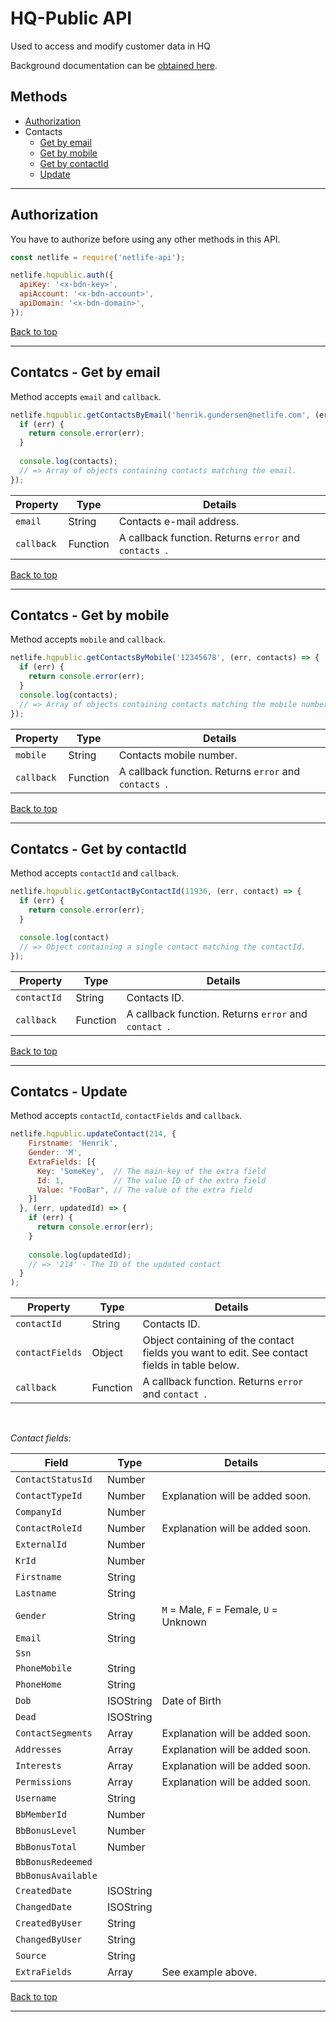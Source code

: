 # HQ-Public API
Used to access and modify customer data in HQ

Background documentation can be [obtained here](https://api.bringcrm.no/hqpublic/v1).

## Methods
- [Authorization](#authorization)
- Contacts
  - [Get by email](#contatcs---get-by-email)
  - [Get by mobile](#contatcs---get-by-mobile)
  - [Get by contactId](#contatcs---get-by-contactid)
  - [Update](#contatcs---update)


---

## Authorization
You have to authorize before using any other methods in this API.
```js
const netlife = require('netlife-api');

netlife.hqpublic.auth({
  apiKey: '<x-bdn-key>',
  apiAccount: '<x-bdn-account>',
  apiDomain: '<x-bdn-domain>',
});
```

[Back to top](#methods)

---

## Contatcs - Get by email
Method accepts `email` and `callback`.

```js
netlife.hqpublic.getContactsByEmail('henrik.gundersen@netlife.com', (err, contacts) => {
  if (err) {
    return console.error(err);
  }
  
  console.log(contacts);
  // => Array of objects containing contacts matching the email.
});
```

| Property   | Type     | Details                                               |
|------------|----------|-------------------------------------------------------|
| `email `   | String   | Contacts e-mail address.                              |
| `callback` | Function | A callback function. Returns `error` and `contacts `. |

[Back to top](#methods)

---

## Contatcs - Get by mobile
Method accepts `mobile` and `callback`.

```js
netlife.hqpublic.getContactsByMobile('12345678', (err, contacts) => {
  if (err) {
    return console.error(err);
  }
  console.log(contacts);
  // => Array of objects containing contacts matching the mobile number.
});
```

| Property   | Type     | Details                                               |
|------------|----------|-------------------------------------------------------|
| `mobile `  | String   | Contacts mobile number.                               |
| `callback` | Function | A callback function. Returns `error` and `contacts `. |

[Back to top](#methods)

---

## Contatcs - Get by contactId
Method accepts `contactId` and `callback`.

```js
netlife.hqpublic.getContactByContactId(11936, (err, contact) => {
  if (err) {
    return console.error(err);
  }

  console.log(contact)
  // => Object containing a single contact matching the contactId.
});
```

| Property     | Type     | Details                                              |
|--------------|----------|------------------------------------------------------|
| `contactId ` | String   | Contacts ID.                                         |
| `callback`   | Function | A callback function. Returns `error` and `contact `. |

[Back to top](#methods)

---

## Contatcs - Update
Method accepts `contactId`, `contactFields` and `callback`.

```js
netlife.hqpublic.updateContact(214, {
    Firstname: 'Henrik',
    Gender: 'M',
    ExtraFields: [{
      Key: 'SomeKey',  // The main-key of the extra field
      Id: 1,           // The value ID of the extra field
      Value: "FooBar", // The value of the extra field
    }]
  }, (err, updatedId) => {
    if (err) {
      return console.error(err);
    }
    
    console.log(updatedId);
    // => '214' - The ID of the updated contact
  }
);
```

| Property        | Type     | Details                                                                                      |
|-----------------|----------|----------------------------------------------------------------------------------------------|
| `contactId `    | String   | Contacts ID.                                                                                 |
| `contactFields` | Object   | Object containing of the contact fields you want to edit. See contact fields in table below. |
| `callback`      | Function | A callback function. Returns `error` and `contact `.                                         |

<br/>

*Contact fields:*

| Field              | Type      | Details                                 |
|--------------------|-----------|-----------------------------------------|
| `ContactStatusId ` | Number    |                                         |
| `ContactTypeId`    | Number    | Explanation will be added soon.         |
| `CompanyId`        | Number    |                                         |
| `ContactRoleId`    | Number    | Explanation will be added soon.         |
| `ExternalId`       | Number    |                                         |
| `KrId`             | Number    |                                         |
| `Firstname`        | String    |                                         |
| `Lastname`         | String    |                                         |
| `Gender`           | String    | `M` = Male, `F` = Female, `U` = Unknown |
| `Email`            | String    |                                         |
| `Ssn`              |           |                                         |
| `PhoneMobile`      | String    |                                         |
| `PhoneHome`        | String    |                                         |
| `Dob`              | ISOString | Date of Birth                           |
| `Dead`             | ISOString |                                         |
| `ContactSegments`  | Array     | Explanation will be added soon.         |
| `Addresses`        | Array     | Explanation will be added soon.         |
| `Interests`        | Array     | Explanation will be added soon.         |
| `Permissions`      | Array     | Explanation will be added soon.         |
| `Username`         | String    |                                         |
| `BbMemberId`       | Number    |                                         |
| `BbBonusLevel`     | Number    |                                         |
| `BbBonusTotal`     | Number    |                                         |
| `BbBonusRedeemed`  |           |                                         |
| `BbBonusAvailable` |           |                                         |
| `CreatedDate`      | ISOString |                                         |
| `ChangedDate`      | ISOString |                                         |
| `CreatedByUser`    | String    |                                         |
| `ChangedByUser`    | String    |                                         |
| `Source`           | String    |                                         |
| `ExtraFields`      | Array     | See example above.                      |

[Back to top](#methods)

---
